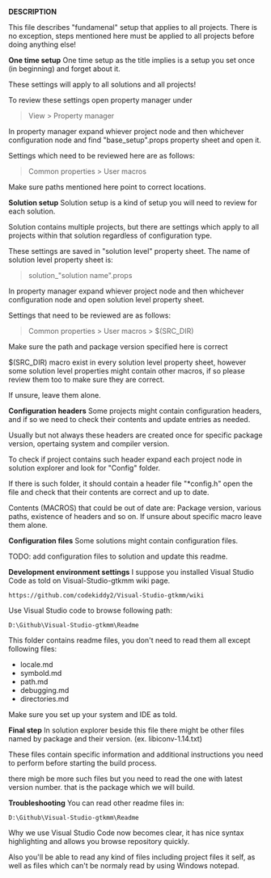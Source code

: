 **DESCRIPTION**

This file describes "fundamenal" setup that applies to all projects.
There is no exception, steps mentioned here must be applied to all
projects before doing anything else!


**One time setup**
One time setup as the title implies is a setup you set once
(in beginning) and forget about it.

These settings will apply to all solutions and all projects!

To review these settings open property manager under

>View > Property manager

In property manager expand whiever project node and then whichever
configuration node and find "base_setup".props property sheet and open it.

Settings which need to be reviewed here are as follows:

>Common properties > User macros

Make sure paths mentioned here point to correct locations.


**Solution setup**
Solution setup is a kind of setup you will need to review for
each solution.

Solution contains multiple projects, but there are settings which apply
to all projects within that solution regardless of configuration type.

These settings are saved in "solution level" property sheet.
The name of solution level property sheet is:

>solution_"solution name".props

In property manager expand whiever project node and then whichever
configuration node and open solution level property sheet.

Settings that need to be reviewed are as follows:

>Common properties > User macros > $(SRC_DIR)

Make sure the path and package version specified here is correct

$(SRC_DIR) macro exist in every solution level property sheet, however
some solution level properties might contain other macros, if so
please review them too to make sure they are correct.

If unsure, leave them alone.


**Configuration headers**
Some projects might contain configuration headers, and if so we
need to check their contents and update entries as needed.

Usually but not always these headers are created once for specific
package version, opertaing system and compiler version.

To check if project contains such header expand each project node
in solution explorer and look for "Config" folder.

If there is such folder, it should contain a header file "*config.h"
open the file and check that their contents are correct and up to date.

Contents (MACROS) that could be out of date are:
Package version, various paths, existence of headers and so on.
If unsure about specific macro leave them alone.


**Configuration files**
Some solutions might contain configuration files.

TODO: add configuration files to solution and update this readme.


**Development environment settings**
I suppose you installed Visual Studio Code as told on
Visual-Studio-gtkmm wiki page.

	https://github.com/codekiddy2/Visual-Studio-gtkmm/wiki

Use Visual Studio code to browse following path:

	D:\Github\Visual-Studio-gtkmm\Readme

This folder contains readme files, you don't need to read them all
except following files:

* locale.md
* symbold.md
* path.md
* debugging.md
* directories.md

Make sure you set up your system and IDE as told.


**Final step**
In solution explorer beside this file there might be other files
named by package and their version. (ex. libiconv-1.14.txt)

These files contain specific information and additional instructions
you need to perform before starting the build process.

there migh be more such files but you need to read the one with
latest version number. that is the package which we will build.


**Troubleshooting**
You can read other readme files in:

	D:\Github\Visual-Studio-gtkmm\Readme
	
Why we use Visual Studio Code now becomes clear, it has nice syntax
highlighting and allows you browse repository quickly.

Also you'll be able to read any kind of files including project files it self,
as well as files which can't be normaly read by using Windows notepad.
